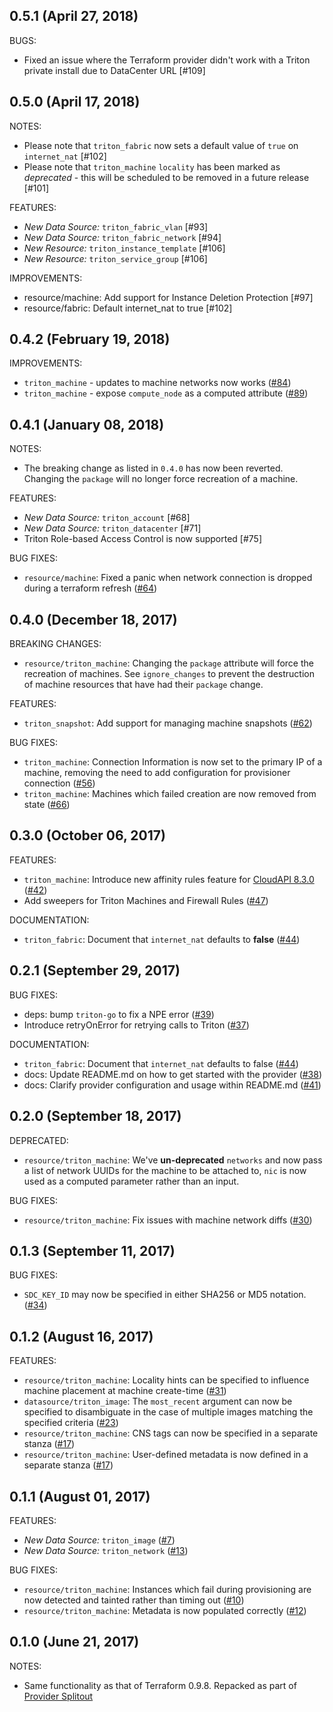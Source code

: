 ## 0.5.1 (April 27, 2018)

BUGS:

* Fixed an issue where the Terraform provider didn't work with a Triton private install due to DataCenter URL [#109]

## 0.5.0 (April 17, 2018)

NOTES:

* Please note that `triton_fabric` now sets a default value of `true` on `internet_nat` [#102]
* Please note that `triton_machine` `locality` has been marked as *deprecated* - this will be scheduled to be removed in a future release [#101]

FEATURES:

* *New Data Source:* `triton_fabric_vlan` [#93]
* *New Data Source:* `triton_fabric_network` [#94]
* *New Resource:* `triton_instance_template` [#106]
* *New Resource:* `triton_service_group` [#106]

IMPROVEMENTS:

* resource/machine: Add support for Instance Deletion Protection [#97]
* resource/fabric: Default internet_nat to true [#102]

## 0.4.2 (February 19, 2018)

IMPROVEMENTS:

* `triton_machine` - updates to machine networks now works ([#84](https://github.com/terraform-providers/terraform-provider-triton/issues/84))
* `triton_machine` - expose `compute_node` as a computed attribute ([#89](https://github.com/terraform-providers/terraform-provider-triton/issues/89))

## 0.4.1 (January 08, 2018)

NOTES:

* The breaking change as listed in `0.4.0` has now been reverted. Changing the `package` will no longer force recreation of a machine.

FEATURES:

* *New Data Source:* `triton_account` [#68]
* *New Data Source:* `triton_datacenter` [#71]
* Triton Role-based Access Control is now supported [#75]

BUG FIXES:

* `resource/machine`: Fixed a panic when network connection is dropped during a terraform refresh ([#64](https://github.com/terraform-providers/terraform-provider-triton/issues/64))

## 0.4.0 (December 18, 2017)

BREAKING CHANGES:

* `resource/triton_machine`: Changing the `package` attribute will force the recreation of machines.  See `ignore_changes` to prevent the destruction of machine resources that have had their `package` change.

FEATURES:

- `triton_snapshot`: Add support for managing machine snapshots ([#62](https://github.com/terraform-providers/terraform-provider-triton/issues/62))

BUG FIXES:

- `triton_machine`: Connection Information is now set to the primary IP of a machine, removing the need to add configuration for provisioner connection ([#56](https://github.com/terraform-providers/terraform-provider-triton/issues/56))
- `triton_machine`: Machines which failed creation are now removed from state ([#66](https://github.com/terraform-providers/terraform-provider-triton/issues/66))

## 0.3.0 (October 06, 2017)

FEATURES:

- `triton_machine`: Introduce new affinity rules feature for [CloudAPI 8.3.0](https://apidocs.joyent.com/cloudapi/#830) ([#42](https://github.com/terraform-providers/terraform-provider-triton/pull/42))
- Add sweepers for Triton Machines and Firewall Rules ([#47](https://github.com/terraform-providers/terraform-provider-triton/pull/47))

DOCUMENTATION:

- `triton_fabric`: Document that `internet_nat` defaults to **false** ([#44](https://github.com/terraform-providers/terraform-provider-triton/pull/44))

## 0.2.1 (September 29, 2017)

BUG FIXES:

* deps: bump `triton-go` to fix a NPE error ([#39](https://github.com/terraform-providers/terraform-provider-triton/pull/39))
* Introduce retryOnError for retrying calls to Triton ([#37](https://github.com/terraform-providers/terraform-provider-triton/pull/37))

DOCUMENTATION:

* `triton_fabric`: Document that `internet_nat` defaults to false ([#44](https://github.com/terraform-providers/terraform-provider-triton/pull/44))
* docs: Update README.md on how to get started with the provider ([#38](https://github.com/terraform-providers/terraform-provider-triton/pull/38))
* docs: Clarify provider configuration and usage within README.md ([#41](https://github.com/terraform-providers/terraform-provider-triton/pull/41))

## 0.2.0 (September 18, 2017)

DEPRECATED:

* `resource/triton_machine`: We've **un-deprecated** `networks` and now pass a list of network UUIDs for the machine to be attached to, `nic` is now used as a computed parameter rather than an input.

BUG FIXES:

* `resource/triton_machine`: Fix issues with machine network diffs ([#30](https://github.com/terraform-providers/terraform-provider-triton/issues/30))

## 0.1.3 (September 11, 2017)

BUG FIXES:

* `SDC_KEY_ID` may now be specified in either SHA256 or MD5 notation. ([#34](https://github.com/terraform-providers/terraform-provider-triton/issues/34))

## 0.1.2 (August 16, 2017)

FEATURES:

* `resource/triton_machine`: Locality hints can be specified to influence machine placement at machine create-time ([#31](https://github.com/terraform-providers/terraform-provider-triton/issues/31))
* `datasource/triton_image`: The `most_recent` argument can now be specified to disambiguate in the case of multiple images matching the specified criteria ([#23](https://github.com/terraform-providers/terraform-provider-triton/issues/23))
* `resource/triton_machine`: CNS tags can now be specified in a separate stanza ([#17](https://github.com/terraform-providers/terraform-provider-triton/issues/17))
* `resource/triton_machine`: User-defined metadata is now defined in a separate stanza ([#17](https://github.com/terraform-providers/terraform-provider-triton/issues/17))

## 0.1.1 (August 01, 2017)

FEATURES:

* *New Data Source:* `triton_image` ([#7](https://github.com/terraform-providers/terraform-provider-triton/issues/7))
* *New Data Source:* `triton_network` ([#13](https://github.com/terraform-providers/terraform-provider-triton/issues/13))

BUG FIXES:

* `resource/triton_machine`: Instances which fail during provisioning are now detected and tainted rather than timing out ([#10](https://github.com/terraform-providers/terraform-provider-triton/issues/10))
* `resource/triton_machine`: Metadata is now populated correctly ([#12](https://github.com/terraform-providers/terraform-provider-triton/issues/12))

## 0.1.0 (June 21, 2017)

NOTES:

* Same functionality as that of Terraform 0.9.8. Repacked as part of [Provider Splitout](https://www.hashicorp.com/blog/upcoming-provider-changes-in-terraform-0-10/)
